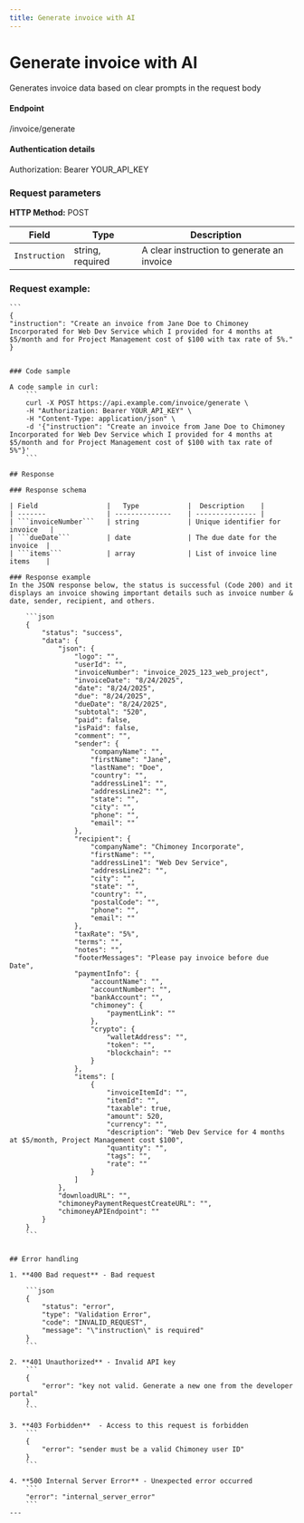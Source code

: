 ```yaml
---
title: Generate invoice with AI
---
```


# Generate invoice with AI
Generates invoice data based on clear prompts in the request body 

#### Endpoint
/invoice/generate

#### Authentication details  
Authorization: Bearer YOUR_API_KEY


### Request parameters
**HTTP Method:** POST

| Field                 | 	Type	   	    |  Description    |
| -------               | --------------    | --------------- |
| `Instruction`	            | string, required	        |  A clear instruction to generate an invoice  |


### Request example:
    ```
    {
    "instruction": "Create an invoice from Jane Doe to Chimoney Incorporated for Web Dev Service which I provided for 4 months at $5/month and for Project Management cost of $100 with tax rate of 5%."
    }
```

### Code sample

A code sample in curl:
    ```
    curl -X POST https://api.example.com/invoice/generate \
    -H "Authorization: Bearer YOUR_API_KEY" \
    -H "Content-Type: application/json" \
    -d '{"instruction": "Create an invoice from Jane Doe to Chimoney Incorporated for Web Dev Service which I provided for 4 months at $5/month and for Project Management cost of $100 with tax rate of 5%"}'
    ```

## Response

### Response schema

| Field                 | 	Type	   	    |  Description    |
| -------               | --------------    | --------------- |
| ```invoiceNumber```	| string	        | Unique identifier for invoice   |
| ```dueDate```         | date	      	    | The due date for the invoice  |
| ```items```           | array             | List of invoice line items    |

### Response example 
In the JSON response below, the status is successful (Code 200) and it displays an invoice showing important details such as invoice number & date, sender, recipient, and others. 

    ```json
    {
        "status": "success",
        "data": {
            "json": {
                "logo": "",
                "userId": "",
                "invoiceNumber": "invoice_2025_123_web_project",
                "invoiceDate": "8/24/2025",
                "date": "8/24/2025",
                "due": "8/24/2025",
                "dueDate": "8/24/2025",
                "subtotal": "520",
                "paid": false,
                "isPaid": false,
                "comment": "",
                "sender": {
                    "companyName": "",
                    "firstName": "Jane",
                    "lastName": "Doe",
                    "country": "",
                    "addressLine1": "",
                    "addressLine2": "",
                    "state": "",
                    "city": "",
                    "phone": "",
                    "email": ""
                },
                "recipient": {
                    "companyName": "Chimoney Incorporate",
                    "firstName": "",
                    "addressLine1": "Web Dev Service",
                    "addressLine2": "",
                    "city": "",
                    "state": "",
                    "country": "",
                    "postalCode": "",
                    "phone": "",
                    "email": ""
                },
                "taxRate": "5%",
                "terms": "",
                "notes": "",
                "footerMessages": "Please pay invoice before due Date",
                "paymentInfo": {
                    "accountName": "",
                    "accountNumber": "",
                    "bankAccount": "",
                    "chimoney": {
                        "paymentLink": ""
                    },
                    "crypto": {
                        "walletAddress": "",
                        "token": "",
                        "blockchain": ""
                    }
                },
                "items": [
                    {
                        "invoiceItemId": "",
                        "itemId": "",
                        "taxable": true,
                        "amount": 520,
                        "currency": "",
                        "description": "Web Dev Service for 4 months at $5/month, Project Management cost $100",
                        "quantity": "",
                        "tags": "",
                        "rate": ""
                    }
                ]
            },
            "downloadURL": "",
            "chimoneyPaymentRequestCreateURL": "",
            "chimoneyAPIEndpoint": ""
        }
    }
    ```


## Error handling

1. **400 Bad request** - Bad request

    ```json
    {
        "status": "error",
        "type": "Validation Error",
        "code": "INVALID_REQUEST",
        "message": "\"instruction\" is required"
    }
    ```  

2. **401 Unauthorized** - Invalid API key
    ```
    {
        "error": "key not valid. Generate a new one from the developer portal"
    }
    ```

3. **403 Forbidden**  - Access to this request is forbidden
    ```
    {
        "error": "sender must be a valid Chimoney user ID"
    }
    ```

4. **500 Internal Server Error** - Unexpected error occurred
    ```
    "error": "internal_server_error"
    ```
---